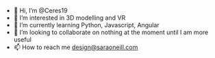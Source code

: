 - 👋 Hi, I’m @Ceres19
- 👀 I’m interested in 3D modelling and VR
- 🌱 I’m currently learning Python, Javascript, Angular
- 💞️ I’m looking to collaborate on nothing at the moment until I am more useful
- 📫 How to reach me design@saraoneill.com

<!---
Ceres19/Ceres19 is a ✨ special ✨ repository because its `README.md` (this file) appears on your GitHub profile.
You can click the Preview link to take a look at your changes.
--->
